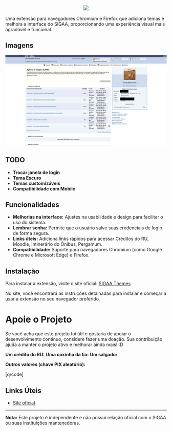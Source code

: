 <div align="center"> <a href="https://sigatemas.netlify.app/">
    <img
      src="https://github.com/vistomia/sigaa-themes/blob/HEADER.png"
      width="650"
      height="auto"
    />
  </a>
</div>

Uma extensão para navegadores Chromium e Firefox que adiciona temas e melhora a interface do SIGAA, proporcionando uma experiência visual mais agradável e funcional.

## Imagens

![demonstração](./docs/images/tela.jpg)

## TODO

- **Trocar janela de login**
- **Tema Escuro**
- **Temas customizáveis**
- **Compatibilidade com Mobile**

## Funcionalidades

- **Melhorias na interface:** Ajustes na usabilidade e design para facilitar o uso do sistema.
- **Lembrar senha:** Permite que o usuário salve suas credenciais de login de forma segura.
- **Links úteis:** Adiciona links rápidos para acessar Créditos do RU, Moodle, Intinerário do Ônibus, Pergamum.
- **Compatibilidade:** Suporte para navegadores Chromium (como Google Chrome e Microsoft Edge) e Firefox.

## Instalação

Para instalar a extensão, visite o site oficial: [SIGAA Themes](https://sigatemas.netlify.app/)

No site, você encontrará as instruções detalhadas para instalar e começar a usar a extensão no seu navegador preferido.

# Apoie o Projeto

Se você acha que este projeto foi útil e gostaria de apoiar o desenvolvimento contínuo, considere fazer uma doação. Sua contribuição ajuda a manter o projeto ativo e melhorar ainda mais! :D

**Um crédito do RU:** 
**Uma coxinha da tia:** 
**Um salgado:** 

**Outros valores (chave PIX aleatório):**

[qrcode]

## Links Úteis

- [Site oficial](https://sigatemas.netlify.app/)

---
**Nota:** Este projeto é independente e não possui relação oficial com o SIGAA ou suas instituições mantenedoras.